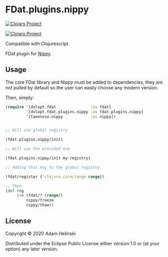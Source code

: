 # FDat.plugins.nippy

[![Clojars
Project](https://img.shields.io/clojars/v/dvlopt/fdat.cljc.svg)](https://clojars.org/dvlopt/fdat.cljc)

[![Clojars
Project](https://img.shields.io/clojars/v/dvlopt/fdat.plugins.nippy.svg)](https://clojars.org/dvlopt/fdat.plugins.nippy)


Compatible with Clojurescript.

FDat plugin for [Nippy](https://github.com/ptaoussanis/nippy).

## Usage

The core FDat library and Nippy must be added to dependencies, they are not
pulled by default so the user can easily choose any modern version.

Then, simply:

```clojure
(require '[dvlopt.fdat               :as fdat]
         '[dvlopt.fdat.plugins.nippy :as fdat.plugins.nippy]
         '[taoensso.nippy            :as nippy])


;; Will use global registry

(fdat.plugins.nippy/init)

;; Will use the provided one

(fdat.plugins.nippy/init my-registry)

;; Adding this key to the global registry

(fdat/register {'clojure.core/range range})

;; Then
(def rng
     (-> (fdat/? (range))
         nippy/freeze
         nippy/thaw))
```

## License

Copyright © 2020 Adam Helinski

Distributed under the Eclipse Public License either version 1.0 or (at
your option) any later version.
